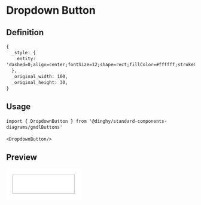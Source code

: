 # Dropdown Button

## Definition

```
{
  _style: { 
    entity: 'dashed=0;align=center;fontSize=12;shape=rect;fillColor=#ffffff;strokeColor=#cccccc;whiteSpace=wrap;html=1;',
  },
  _original_width: 100,
  _original_height: 30,
}
```

## Usage

```
import { DropdownButton } from '@dinghy/standard-components-diagrams/gmdlButtons'

<DropdownButton/>
```

## Preview

<img src="./dropdown-button.png" width="200"/>
